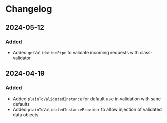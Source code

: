 # Changelog

## 2024-05-12
### Added
- Added `getValidationPipe` to validate incoming requests with class-validator

## 2024-04-19
### Added
- Added `plainToValidatedInstance` for default use in validation with sane defaults
- Added `plainToValidatedInstanceProvider` to allow injection of validated data objects
